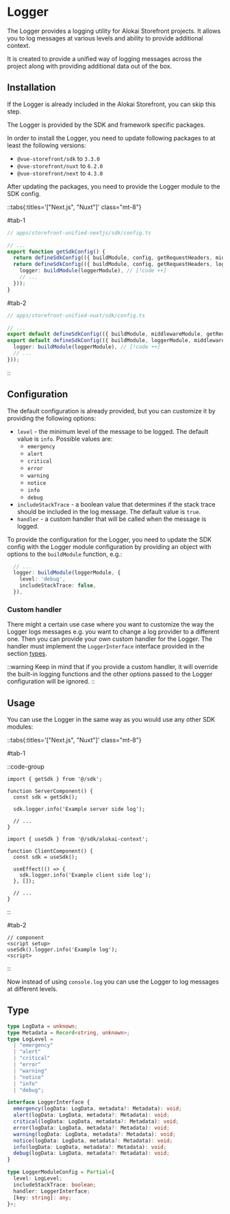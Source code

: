 # Logger

The Logger provides a logging utility for Alokai Storefront projects. It allows you to log messages at various levels and ability to provide additional context.

It is created to provide a unified way of logging messages across the project along with providing additional data out of the box.

## Installation

If the Logger is already included in the Alokai Storefront, you can skip this step.

The Logger is provided by the SDK and framework specific packages.

In order to install the Logger, you need to update following packages to at least the following versions:
* `@vue-storefront/sdk` to `3.3.0`
* `@vue-storefront/nuxt` to `6.2.0`
* `@vue-storefront/next` to `4.3.0`

After updating the packages, you need to provide the Logger module to the SDK config.

::tabs{:titles='["Next.js", "Nuxt"]' class="mt-8"}

#tab-1

```ts
// apps/storefront-unified-nextjs/sdk/config.ts

// ...
export function getSdkConfig() {
  return defineSdkConfig(({ buildModule, config, getRequestHeaders, middlewareModule }) => ({ // [!code --]
  return defineSdkConfig(({ buildModule, config, getRequestHeaders, loggerModule, middlewareModule }) => ({ // [!code ++]
    logger: buildModule(loggerModule), // [!code ++]
    // ...
  }));
}
```

#tab-2

```ts
// apps/storefront-unified-nuxt/sdk/config.ts

// ...
export default defineSdkConfig(({ buildModule, middlewareModule, getRequestHeaders, config }) => ({ // [!code --]
export default defineSdkConfig(({ buildModule, loggerModule, middlewareModule, getRequestHeaders, config }) => ({ // [!code ++]
  logger: buildModule(loggerModule), // [!code ++]
  // ...
}));
```
::


## Configuration

The default configuration is already provided, but you can customize it by providing the following options:

* `level` - the minimum level of the message to be logged. The default value is `info`. Possible values are:
    * `emergency`
    * `alert`
    * `critical`
    * `error`
    * `warning`
    * `notice`
    * `info`
    * `debug`
* `includeStackTrace` - a boolean value that determines if the stack trace should be included in the log message. The default value is `true`.
* `handler` - a custom handler that will be called when the message is logged.

To provide the configuration for the Logger, you need to update the SDK config with the Logger module configuration by providing an object with options to the `buildModule` function, e.g.:
```ts
  // ...
  logger: buildModule(loggerModule, {
    level: 'debug',
    includeStackTrace: false,
  }),
```

### Custom handler
There might a certain use case where you want to customize the way the Logger logs messages e.g. you want to change a log provider to a different one.
Then you can provide your own custom handler for the Logger. The handler must implement the `LoggerInterface` interface provided in the section [types](#type).

::warning
Keep in mind that if you provide a custom handler, it will override the built-in logging functions and the other options passed to the Logger configuration will be ignored.
::

## Usage

You can use the Logger in the same way as you would use any other SDK modules:

::tabs{:titles='["Next.js", "Nuxt"]' class="mt-8"}

#tab-1

::code-group

```tsx [Server Side]
import { getSdk } from '@/sdk';

function ServerComponent() {
  const sdk = getSdk();

  sdk.logger.info('Example server side log');

  // ...
}
```

```tsx [Client Side]
import { useSdk } from '@/sdk/alokai-context';

function ClientComponent() {
  const sdk = useSdk();

  useEffect(() => {
    sdk.logger.info('Example client side log');
  }, []);
  
  // ...
}
```

::

#tab-2

```vue
// component
<script setup>
useSdk().logger.info('Example log');
<script>
```
::

Now instead of using `console.log` you can use the Logger to log messages at different levels.

## Type

```ts
type LogData = unknown;
type Metadata = Record<string, unknown>;
type LogLevel =
  | "emergency"
  | "alert"
  | "critical"
  | "error"
  | "warning"
  | "notice"
  | "info"
  | "debug";

interface LoggerInterface {
  emergency(logData: LogData, metadata?: Metadata): void;
  alert(logData: LogData, metadata?: Metadata): void;
  critical(logData: LogData, metadata?: Metadata): void;
  error(logData: LogData, metadata?: Metadata): void;
  warning(logData: LogData, metadata?: Metadata): void;
  notice(logData: LogData, metadata?: Metadata): void;
  info(logData: LogData, metadata?: Metadata): void;
  debug(logData: LogData, metadata?: Metadata): void;
}

type LoggerModuleConfig = Partial<{
  level: LogLevel;
  includeStackTrace: boolean;
  handler: LoggerInterface;
  [key: string]: any;
}>;

```

